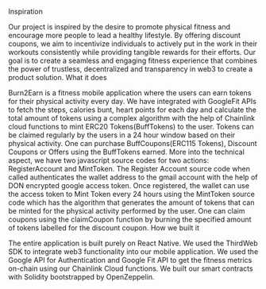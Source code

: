 Inspiration

Our project is inspired by the desire to promote physical fitness and encourage more people to lead a healthy lifestyle. By offering discount coupons, we aim to incentivize individuals to actively put in the work in their workouts consistently while providing tangible rewards for their efforts. Our goal is to create a seamless and engaging fitness experience that combines the power of trustless, decentralized and transparency in web3 to create a product solution.
What it does

Burn2Earn is a fitness mobile application where the users can earn tokens for their physical activity every day. We have integrated with GoogleFit APIs to fetch the steps, calories bunt, heart points for each day and calculate the total amount of tokens using a complex algorithm with the help of Chainlink cloud functions to mint ERC20 Tokens(BuffTokens) to the user. Tokens can be claimed regularly by the users in a 24 hour window based on their physical activity. One can purchase BuffCoupons(ERC115 Tokens), Discount Coupons or Offers using the BuffTokens earned. More into the technical aspect, we have two javascript source codes for two actions: RegisterAccount and MintToken. The Register Account source code when called authenticates the wallet address to the gmail account with the help of DON encrypted google access token. Once registered, the wallet can use the access token to Mint Token every 24 hours using the MintToken source code which has the algorithm that generates the amount of tokens that can be minted for the physical activity performed by the user. One can claim coupons using the claimCoupon function by burning the specified amount of tokens labelled for the discount coupon.
How we built it

The entire application is built purely on React Native. We used the ThirdWeb SDK to integrate web3 functionality into our mobile application. We used the Google API for Authentication and Google Fit API to get the fitness metrics on-chain using our Chainlink Cloud functions. We built our smart contracts with Solidity bootstrapped by OpenZeppelin.
